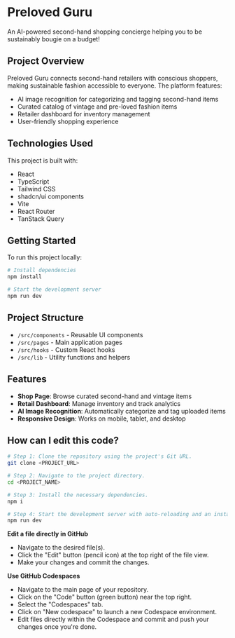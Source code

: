 # Preloved Guru

An AI-powered second-hand shopping concierge helping you to be sustainably bougie on a budget!

## Project Overview

Preloved Guru connects second-hand retailers with conscious shoppers, making sustainable fashion accessible to everyone. The platform features:

- AI image recognition for categorizing and tagging second-hand items
- Curated catalog of vintage and pre-loved fashion items
- Retailer dashboard for inventory management
- User-friendly shopping experience

## Technologies Used

This project is built with:

- React
- TypeScript
- Tailwind CSS
- shadcn/ui components
- Vite
- React Router
- TanStack Query

## Getting Started

To run this project locally:

```sh
# Install dependencies
npm install

# Start the development server
npm run dev
```

## Project Structure

- `/src/components` - Reusable UI components
- `/src/pages` - Main application pages
- `/src/hooks` - Custom React hooks
- `/src/lib` - Utility functions and helpers

## Features

- **Shop Page**: Browse curated second-hand and vintage items
- **Retail Dashboard**: Manage inventory and track analytics
- **AI Image Recognition**: Automatically categorize and tag uploaded items
- **Responsive Design**: Works on mobile, tablet, and desktop



## How can I edit this code?

```sh
# Step 1: Clone the repository using the project's Git URL.
git clone <PROJECT_URL>

# Step 2: Navigate to the project directory.
cd <PROJECT_NAME>

# Step 3: Install the necessary dependencies.
npm i

# Step 4: Start the development server with auto-reloading and an instant preview.
npm run dev
```

**Edit a file directly in GitHub**

- Navigate to the desired file(s).
- Click the "Edit" button (pencil icon) at the top right of the file view.
- Make your changes and commit the changes.

**Use GitHub Codespaces**

- Navigate to the main page of your repository.
- Click on the "Code" button (green button) near the top right.
- Select the "Codespaces" tab.
- Click on "New codespace" to launch a new Codespace environment.
- Edit files directly within the Codespace and commit and push your changes once you're done.
